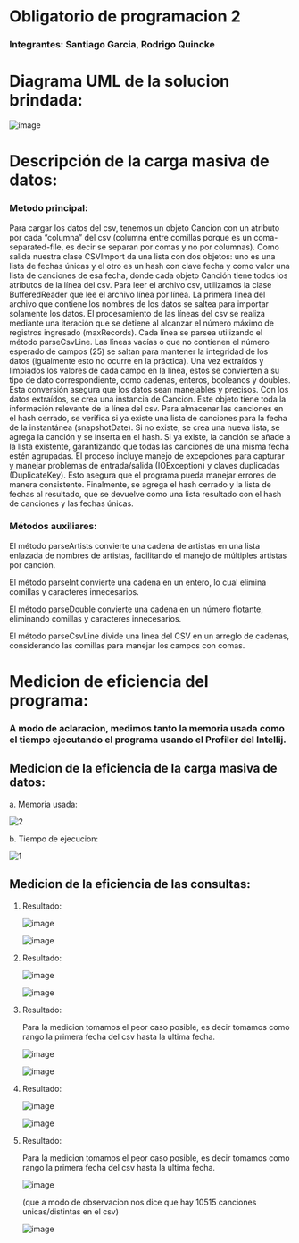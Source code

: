 # Obligatorio de programacion 2 
### Integrantes: Santiago Garcia, Rodrigo Quincke
# Diagrama UML de la solucion brindada:

![image](https://github.com/SgO1337/obligatorio_prog2_sgarcia1_rquincke/assets/69167503/6387b40a-61cb-4163-9fdd-2fff88c8d514)

# Descripción de la carga masiva de datos:
### Metodo principal:
Para cargar los datos del csv, tenemos un objeto Cancion con un atributo por cada “columna” del csv (columna entre comillas porque es un coma-separated-file, es decir se separan por comas y no por columnas).
Como salida nuestra clase CSVImport da una lista con dos objetos: uno es una lista de fechas únicas y el otro es un hash con clave fecha y como valor una lista de canciones de esa fecha, donde cada objeto Canción tiene todos los atributos de la línea del csv.
Para leer el archivo csv, utilizamos la clase BufferedReader que lee el archivo línea por línea. La primera línea del archivo que contiene los nombres de los datos se saltea para importar solamente los datos.
El procesamiento de las líneas del csv se realiza mediante una iteración que se detiene al alcanzar el número máximo de registros ingresado (maxRecords). Cada línea se parsea utilizando el método parseCsvLine. Las líneas vacías o que no contienen el número esperado de campos (25) se saltan para mantener la integridad de los datos (igualmente esto no ocurre en la práctica).
Una vez extraídos y limpiados los valores de cada campo en la línea, estos se convierten a su tipo de dato correspondiente, como cadenas, enteros, booleanos y doubles. Esta conversión asegura que los datos sean manejables y precisos.
Con los datos extraídos, se crea una instancia de Cancion. Este objeto tiene toda la información relevante de la línea del csv.
Para almacenar las canciones en el hash cerrado, se verifica si ya existe una lista de canciones para la fecha de la instantánea (snapshotDate). Si no existe, se crea una nueva lista, se agrega la canción y se inserta en el hash. Si ya existe, la canción se añade a la lista existente, garantizando que todas las canciones de una misma fecha estén agrupadas.
El proceso incluye manejo de excepciones para capturar y manejar problemas de entrada/salida (IOException) y claves duplicadas (DuplicateKey). Esto asegura que el programa pueda manejar errores de manera consistente.
Finalmente, se agrega el hash cerrado y la lista de fechas al resultado, que se devuelve como una lista resultado con el hash de canciones y las fechas únicas.
### Métodos auxiliares:
El método parseArtists convierte una cadena de artistas en una lista enlazada de nombres de artistas, facilitando el manejo de múltiples artistas por canción.

El método parseInt convierte una cadena en un entero, lo cual elimina comillas y caracteres innecesarios.

El método parseDouble convierte una cadena en un número flotante, eliminando comillas y caracteres innecesarios.

El método parseCsvLine divide una línea del CSV en un arreglo de cadenas, considerando las comillas para manejar los campos con comas.
# Medicion de eficiencia del programa:
### A modo de aclaracion, medimos tanto la memoria usada como el tiempo ejecutando el programa usando el Profiler del Intellij.
## Medicion de la eficiencia de la carga masiva de datos: 
a. Memoria usada:

![2](https://github.com/SgO1337/obligatorio_prog2_sgarcia1_rquincke/assets/69167503/0e51e5bd-cf08-4f10-a794-5da3d46dd1f4)

b. Tiempo de ejecucion: 

![1](https://github.com/SgO1337/obligatorio_prog2_sgarcia1_rquincke/assets/69167503/dc071a4b-3a01-4e2b-aae0-7bd51e2914b1)

## Medicion de la eficiencia de las consultas:
1. Resultado:
   
   ![image](https://github.com/SgO1337/obligatorio_prog2_sgarcia1_rquincke/assets/69167503/6ff8b384-fb8e-4071-a77c-1c9b594dbd53)

   ![image](https://github.com/SgO1337/obligatorio_prog2_sgarcia1_rquincke/assets/69167503/fddfbe03-5a63-41cf-b1d6-44f31aa1b340)

2. Resultado:
   
   ![image](https://github.com/SgO1337/obligatorio_prog2_sgarcia1_rquincke/assets/69167503/162ecba2-0420-4e49-998a-da68fbbdc116)

   ![image](https://github.com/SgO1337/obligatorio_prog2_sgarcia1_rquincke/assets/69167503/6c2ea66a-1f6b-41da-969f-ca047978b215)

3. Resultado:

   Para la medicion tomamos el peor caso posible, es decir tomamos como rango la primera fecha del csv hasta la ultima fecha.
   
   ![image](https://github.com/SgO1337/obligatorio_prog2_sgarcia1_rquincke/assets/69167503/9a2ce169-0e3d-418b-8ff7-7defd2ae7dba)
   
   ![image](https://github.com/SgO1337/obligatorio_prog2_sgarcia1_rquincke/assets/69167503/c01a109a-7c7b-4e32-acbb-d3546d291f7c)

5. Resultado:
  
   ![image](https://github.com/SgO1337/obligatorio_prog2_sgarcia1_rquincke/assets/69167503/c9ddc866-2184-4f1e-a4ef-76dfee99cfb0)

   ![image](https://github.com/SgO1337/obligatorio_prog2_sgarcia1_rquincke/assets/69167503/5d7998cd-5f31-4d3e-b341-4a20439cd11a)
   
6. Resultado:

   Para la medicion tomamos el peor caso posible, es decir tomamos como rango la primera fecha del csv hasta la ultima fecha.
   
   ![image](https://github.com/SgO1337/obligatorio_prog2_sgarcia1_rquincke/assets/69167503/6d0c5671-c2cf-45ec-83d0-dc270e08104b)
   
   (que a modo de observacion nos dice que hay 10515 canciones unicas/distintas en el csv)
  
   ![image](https://github.com/SgO1337/obligatorio_prog2_sgarcia1_rquincke/assets/69167503/af3ccdbf-cd3e-40a9-b40e-e54055dacdc7)
